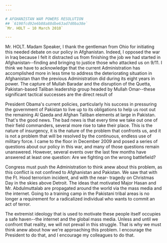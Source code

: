 ```yaml
---
---

# AFGHANISTAN WAR POWERS RESOLUTION
## `6198fcd92e6b88a88dbe63ad7d0ba38e`
`Mr. HOLT — 10 March 2010`

---
```



Mr. HOLT. Madam Speaker, I thank the gentleman from Ohio for 
initiating this needed debate on our policy in Afghanistan. Indeed, I 
opposed the war in Iraq because I felt it distracted us from finishing 
the job we had started in Afghanistan--finding and bringing to justice 
those who attacked us on 9/11. I think we have to acknowledge that the 
current Administration has accomplished more in less time to address 
the deteriorating situation in Afghanistan than the previous 
Administration did during its eight years in power. The capture of 
Mullah Baradar and the disruption of the Quetta, Pakistan-based Taliban 
leadership group headed by Mullah Omar--these significant tactical 
successes are the direct result of


President Obama's current policies, particularly his success in 
pressuring the government of Pakistan to live up to its obligations to 
help us root out the remaining Al Qaeda and Afghan Taliban elements at 
large in Pakistan. That's the good news. The bad news is that every 
time we take out one of their field commanders, several more rise to 
take their place. This is the nature of insurgency, it is the nature of 
the problem that confronts us, and it is not a problem that will be 
resolved by the continuous, endless use of military force. I came to 
the floor in December 2009 and posed a series of questions about our 
policy in this war, and many of those questions remain unanswered. 
However, several events over the last few months have answered at least 
one question: Are we fighting on the wrong battlefield?

Congress must push the Administration to think anew about this 
problem, as this conflict is not confined to Afghanistan and Pakistan. 
We saw that with the Ft. Hood terrorism incident, and with the near-
tragedy on Christmas Day in the skies above Detroit. The ideas that 
motivated Major Hasan and Mr. Abdulmuttalab are propagated around the 
world via the mass media and the internet. Going to a training camp in 
the Pakistani tribal areas is no longer a requirement for a radicalized 
individual who wants to commit an act of terror.

The extremist ideology that is used to motivate these people itself 
occupies a safe haven--the internet and the global mass media. Unless 
and until we confront that reality, we will not prevail in this 
struggle. That is why we must think anew about how we're approaching 
this problem. I encourage the President to do that, and I encourage my 
colleagues to do that.